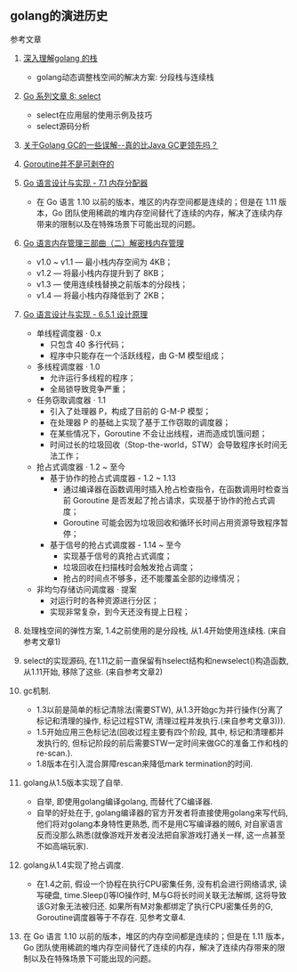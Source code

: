 ## golang的演进历史

参考文章

1. [深入理解golang 的栈](https://www.jianshu.com/p/7ec9acca6480)
    - golang动态调整栈空间的解决方案: 分段栈与连续栈
2. [Go 系列文章 8: select](http://xargin.com/go-select/)
    - select在应用层的使用示例及技巧
    - select源码分析
3. [关于Golang GC的一些误解--真的比Java GC更领先吗？](https://zhuanlan.zhihu.com/p/77943973)
4. [Goroutine并不是可剥夺的](https://www.eaglexiang.org/deprived_goroutine)
5. [Go 语言设计与实现 - 7.1 内存分配器](https://draveness.me/golang/docs/part3-runtime/ch07-memory/golang-memory-allocator/)
    - 在 Go 语言 1.10 以前的版本，堆区的内存空间都是连续的；但是在 1.11 版本，Go 团队使用稀疏的堆内存空间替代了连续的内存，解决了连续内存带来的限制以及在特殊场景下可能出现的问题。
6. [Go 语言内存管理三部曲（二）解密栈内存管理](http://www.wenwoha.com/blog_detail-620.html)
    - v1.0 ~ v1.1 — 最小栈内存空间为 4KB；
    - v1.2 — 将最小栈内存提升到了 8KB；
    - v1.3 — 使用连续栈替换之前版本的分段栈；
    - v1.4 — 将最小栈内存降低到了 2KB；
7. [Go 语言设计与实现 - 6.5.1 设计原理](https://draveness.me/golang/docs/part3-runtime/ch06-concurrency/golang-goroutine/#651-%e8%ae%be%e8%ae%a1%e5%8e%9f%e7%90%86)
    - 单线程调度器 · 0.x
        - 只包含 40 多行代码；
        - 程序中只能存在一个活跃线程，由 G-M 模型组成；
    - 多线程调度器 · 1.0
        - 允许运行多线程的程序；
        - 全局锁导致竞争严重；
    - 任务窃取调度器 · 1.1
        - 引入了处理器 P，构成了目前的 G-M-P 模型；
        - 在处理器 P 的基础上实现了基于工作窃取的调度器；
        - 在某些情况下，Goroutine 不会让出线程，进而造成饥饿问题；
        - 时间过长的垃圾回收（Stop-the-world，STW）会导致程序长时间无法工作；
    - 抢占式调度器 · 1.2 ~ 至今
        - 基于协作的抢占式调度器 - 1.2 ~ 1.13
            - 通过编译器在函数调用时插入抢占检查指令，在函数调用时检查当前 Goroutine 是否发起了抢占请求，实现基于协作的抢占式调度；
            - Goroutine 可能会因为垃圾回收和循环长时间占用资源导致程序暂停；
        - 基于信号的抢占式调度器 - 1.14 ~ 至今
            - 实现基于信号的真抢占式调度；
            - 垃圾回收在扫描栈时会触发抢占调度；
            - 抢占的时间点不够多，还不能覆盖全部的边缘情况；
    - 非均匀存储访问调度器 · 提案
        - 对运行时的各种资源进行分区；
        - 实现非常复杂，到今天还没有提上日程；

8. 处理栈空间的弹性方案, 1.4之前使用的是分段栈, 从1.4开始使用连续栈. (来自参考文章1)
9. select的实现源码, 在1.11之前一直保留有hselect结构和newselect()构造函数, 从1.11开始, 移除了这些. (来自参考文章2)
10. gc机制.
    - 1.3以前是简单的标记清除法(需要STW), 从1.3开始gc为并行操作(分离了标记和清理的操作, 标记过程STW, 清理过程并发执行.(来自参考文章3))). 
    - 1.5开始应用三色标记法(回收过程主要有四个阶段, 其中, 标记和清理都并发执行的, 但标记阶段的前后需要STW一定时间来做GC的准备工作和栈的re-scan.). 
    - 1.8版本在引入混合屏障rescan来降低mark termination的时间.
11. golang从1.5版本实现了自举.
    - 自举, 即使用golang编译golang, 而替代了C编译器.
    - 自举的好处在于, golang编译器的官方开发者将直接使用golang来写代码, 他们将对golang本身特性更熟悉, 而不是用C写编译器的贼6, 对自家语言反而没那么熟悉(就像游戏开发者没法把自家游戏打通关一样, 这一点甚至不如高端玩家).
12. golang从1.4实现了抢占调度.
    - 在1.4之前, 假设一个协程在执行CPU密集任务, 没有机会进行网络请求, 读写硬盘, time.Sleep()等IO操作时, M与G将长时间关联无法解绑, 这将导致该G对象无法被归还. 如果所有M对象都绑定了执行CPU密集任务的G, Goroutine调度器等于不存在. 见参考文章4.
13. 在 Go 语言 1.10 以前的版本，堆区的内存空间都是连续的；但是在 1.11 版本，Go 团队使用稀疏的堆内存空间替代了连续的内存，解决了连续内存带来的限制以及在特殊场景下可能出现的问题。
